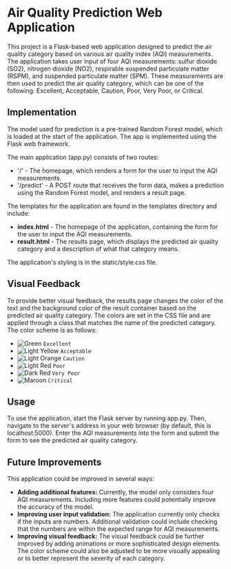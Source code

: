 # Air Quality Prediction Web Application
This project is a Flask-based web application designed to predict the air quality category based on various air quality index (AQI) measurements. The application takes user input of four AQI measurements: sulfur dioxide (SO2), nitrogen dioxide (NO2), respirable suspended particulate matter (RSPM), and suspended particulate matter (SPM). These measurements are then used to predict the air quality category, which can be one of the following: Excellent, Acceptable, Caution, Poor, Very Poor, or Critical.

## Implementation
The model used for prediction is a pre-trained Random Forest model, which is loaded at the start of the application. The app is implemented using the Flask web framework.

The main application (app.py) consists of two routes:
- '/' - The homepage, which renders a form for the user to input the AQI measurements.
- '/predict' - A POST route that receives the form data, makes a prediction using the Random Forest model, and renders a result page.

The templates for the application are found in the templates directory and include:
- **index.html** - The homepage of the application, containing the form for the user to input the AQI measurements.
- **result.html** - The results page, which displays the predicted air quality category and a description of what that category means.
  
The application's styling is in the static/style.css file.

## Visual Feedback
To provide better visual feedback, the results page changes the color of the text and the background color of the result container based on the predicted air quality category. The colors are set in the CSS file and are applied through a class that matches the name of the predicted category. The color scheme is as follows:

- ![Green](https://via.placeholder.com/15/008000/000000?text=+) `Excellent`
- ![Light Yellow](https://via.placeholder.com/15/ffff00/000000?text=+) `Acceptable`
- ![Light Orange](https://via.placeholder.com/15/ffa500/000000?text=+) `Caution`
- ![Light Red](https://via.placeholder.com/15/f03c15/000000?text=+) `Poor`
- ![Dark Red](https://via.placeholder.com/15/8b0000/000000?text=+) `Very Poor`
- ![Maroon](https://via.placeholder.com/15/800000/000000?text=+) `Critical`

## Usage
To use the application, start the Flask server by running app.py. Then, navigate to the server's address in your web browser (by default, this is localhost:5000). Enter the AQI measurements into the form and submit the form to see the predicted air quality category.

## Future Improvements
This application could be improved in several ways:

- **Adding additional features:** Currently, the model only considers four AQI measurements. Including more features could potentially improve the accuracy of the model.
- **Improving user input validation:** The application currently only checks if the inputs are numbers. Additional validation could include checking that the numbers are within the expected range for AQI measurements.
- **Improving visual feedback:** The visual feedback could be further improved by adding animations or more sophisticated design elements. The color scheme could also be adjusted to be more visually appealing or to better represent the severity of each category.
